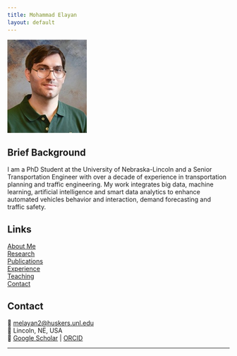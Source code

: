 ```yaml
---
title: Mohammad Elayan
layout: default
---
```


![DP](DP2.jpg)

## Brief Background
I am a PhD Student at the University of Nebraska-Lincoln and a Senior Transportation Engineer with over a decade of experience in transportation planning and traffic engineering. My work integrates big data, machine learning, artificial intelligence and smart data analytics to enhance automated vehicles behavior and interaction, demand forecasting and traffic safety.

## Links
[About Me](about.md)  
[Research](research.md)  
[Publications](publications.md)  
[Experience](experience.md)  
[Teaching](teaching.md)  
[Contact](#contact)  

## Contact
📧 melayan2@huskers.unl.edu  
📍 Lincoln, NE, USA  
🔗 [Google Scholar](https://scholar.google.com/citations?user=4ypH5kAAAAAJ&hl=en) | [ORCID](https://orcid.org/0009-0001-2562-5694)  

---
